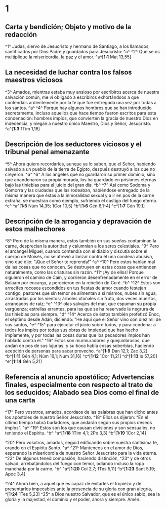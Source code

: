 # 1
## Carta y bendición; Objeto y motivo de la redacción
^1^ Judas, siervo de Jesucristo y hermano de Santiago, a los llamados, santificados por Dios Padre y guardados para Jesucristo: ^a^ ^2^ Que se os multiplique la misericordia, la paz y el amor.
^a^[**1:1** Mat 13,55]

## La necesidad de luchar contra los falsos maestros viciosos
^3^ Amados, mientras estaba muy ansioso por escribiros acerca de nuestra salvación común, me vi obligado a escribiros exhortándoos a que contendáis ardientemente por la fe que fue entregada una vez por todas a los santos. ^a^ ^4^ Porque hay algunos hombres que se han introducido secretamente, incluso aquellos que hace tiempo fueron escritos para esta condenación: hombres impíos, que convierten la gracia de nuestro Dios en indecencia, y niegan a nuestro único Maestro, Dios y Señor, Jesucristo.
^a^[**1:3** 1Tim 1,18]

## Descripción de los seductores viciosos y el tribunal penal amenazante
^5^ Ahora quiero recordarles, aunque ya lo saben, que el Señor, habiendo salvado a un pueblo de la tierra de Egipto, después destruyó a los que no creyeron. ^a^ ^6^ A los ángeles que no guardaron su primer dominio, sino que abandonaron su propia morada, los ha guardado en prisiones eternas bajo las tinieblas para el juicio del gran día. ^b^ ^7^ Así como Sodoma y Gomorra y las ciudades que las rodeaban, habiéndose entregado de la misma manera que éstas a la inmoralidad sexual y a ir en pos de la carne extraña, se muestran como ejemplo, sufriendo el castigo del fuego eterno. ^c^
^a^[**1:5** Núm 14,35; 1Cor 10,5] ^b^[**1:6** Gén 6,1-4] ^c^[**1:7** Gén 19,1]

## Descripción de la arrogancia y depravación de estos malhechores
^8^ Pero de la misma manera, estos también en sus sueños contaminan la carne, desprecian la autoridad y calumnian a los seres celestiales. ^9^ Pero el arcángel Miguel, cuando contendía con el diablo y discutía sobre el cuerpo de Moisés, no se atrevió a lanzar contra él una condena abusiva, sino que dijo: “¡Que el Señor te reprenda!” ^a^ ^10^ Pero estos hablan mal de las cosas que no conocen. Se destruyen en estas cosas que entienden naturalmente, como las criaturas sin razón. ^11^ ¡Ay de ellos! Porque siguieron el camino de Caín, y corrieron desenfrenadamente en el error de Balaam por encargo, y perecieron en la rebelión de Coré. ^b^ ^12^ Estos son arrecifes rocosos escondidos en tus fiestas de amor cuando festejan contigo, pastores que sin temor se alimentan a sí mismos; nubes sin agua, arrastradas por los vientos; árboles otoñales sin fruto, dos veces muertos, arrancados de raíz; ^c^ ^13^ olas salvajes del mar, que espuman su propia vergüenza; estrellas errantes, para las que se ha reservado la negrura de las tinieblas para siempre. ^d^ ^14^ Acerca de éstos también profetizó Enoc, el séptimo desde Adán, diciendo: “He aquí que el Señor vino con diez mil de sus santos, ^e^ ^15^ para ejecutar el juicio sobre todos, y para condenar a todos los impíos por todas sus obras de impiedad que han hecho impíamente, y por todas las cosas duras que los pecadores impíos han hablado contra él.” ^16^ Estos son murmuradores y quejumbrosos, que andan en pos de sus lujurias, y su boca habla cosas soberbias, haciendo acepción de personas para sacar provecho.
^a^[**1:9** Dan 12,1; Zac 3,2] ^b^[**1:11** Gén 4,1; Núm 16,1; Núm 31,16] ^c^[**1:12** 1Cor 11,21] ^d^[**1:13** Is 57,20] ^e^[**1:14** Gén 5,21]

## Referencia al anuncio apostólico; Advertencias finales, especialmente con respecto al trato de los seducidos; Alabado sea Dios como el final de una carta
^17^ Pero vosotros, amados, acordaos de las palabras que han dicho antes los apóstoles de nuestro Señor Jesucristo. ^18^ Ellos os dijeron: “En el último tiempo habrá burladores, que andarán según sus propios deseos impíos”. ^a^ ^19^ Estos son los que causan divisiones y son sensuales, no teniendo el Espíritu. ^b^
^a^[**1:18** 1Tim 4,1; 2Pe 3,3] ^b^[**1:19** 1Cor 2,14]

^20^ Pero vosotros, amados, seguid edificando sobre vuestra santísima fe, orando en el Espíritu Santo. ^a^ ^21^ Manteneos en el amor de Dios, esperando la misericordia de nuestro Señor Jesucristo para la vida eterna. ^22^ De algunos tened compasión, haciendo distinción, ^23^ y de otros salvad, arrebatándolos del fuego con temor, odiando incluso la ropa manchada por la carne. ^b^
^a^[**1:20** Col 2,7; 1Tes 5,11] ^b^[**1:23** Sant 5,19; Apoc 3,4]

^24^ Ahora bien, a aquel que es capaz de evitarles el tropiezo y de presentarlos impecables ante la presencia de su gloria con gran alegría, ^[**1:24** 1Tes 5,23] ^25^ a Dios nuestro Salvador, que es el único sabio, sea la gloria y la majestad, el dominio y el poder, ahora y siempre. Amén.